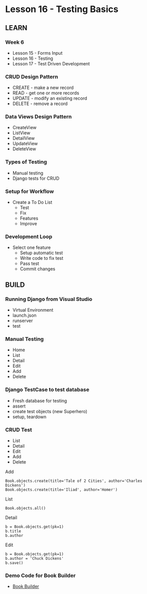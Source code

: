 # Lesson 16 - Testing Basics


## LEARN

### Week 6
* Lesson 15 - Forms Input
* Lesson 16 - Testing
* Lesson 17 - Test Driven Development


### CRUD Design Pattern
* CREATE - make a new record
* READ - get one or more records
* UPDATE - modify an existing record
* DELETE - remove a record


### Data Views Design Pattern
* CreateView
* ListView
* DetailView
* UpdateView
* DeleteView


### Types of Testing
* Manual testing
* Django tests for CRUD


### Setup for Workflow
* Create a To Do List
    * Test
    * Fix
    * Features
    * Improve


### Development Loop
* Select one feature
    * Setup automatic test
    * Write code to fix test
    * Pass test
    * Commit changes



## BUILD

### Running Django from Visual Studio
* Virtual Environment
* launch.json
* runserver
* test


### Manual Testing
* Home
* List
* Detail
* Edit
* Add
* Delete


### Django TestCase to test database
- Fresh database for testing
- assert
- create test objects (new Superhero)
- setup, teardown


### CRUD Test
* List
* Detail
* Edit
* Add
* Delete

Add

    Book.objects.create(title='Tale of 2 Cities', author='Charles Dickens')
    Book.objects.create(title='Iliad', author='Homer')

List

    Book.objects.all()

Detail

    b = Book.objects.get(pk=1)
    b.title
    b.author

Edit

    b = Book.objects.get(pk=1)
    b.author = 'Chuck Dickens'
    b.save()


### Demo Code for Book Builder
* [Book Builder](https://github.com/Mark-Seaman/BACS350/tree/main/week6)

